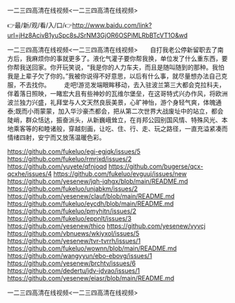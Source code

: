 一二三四高清在线视频<一二三四高清在线视频>

👉最/新/观/看/入/口/👉http://www.baidu.com/link?url=jHz8AcivB1yuSpc8sJSrNM3GjOR6OSPiMLRbBTcVT1O&wd

一二三四高清在线视频<一二三四高清在线视频>　　自打我老公停新留职去了南方后，我麻烦你的事就更多了。液化气灌子要你帮我换，单位发了什么重东西，要你帮我送回家。你开玩笑说，“我是你的人力车夫，而且是随叫随到的那种。我怕我是上辈子欠了你的。”我被你说得不好意思，以后有什么事，就尽量想办法自己克服，不去找你。
　　走吧!游览发端眼眸移动，去入驻波兰第三大都会克拉科夫，伴着落日照映，一睹宏大且有些神妙的瓦维尔堡垒，在这哥特式兴办作风，将欧洲波兰独力兴盛，礼拜堂与人文天然良辰美景，心旷神怡，游个身轻气爽，体魄通泰;既而小雨蒙蒙，加入华沙豪杰都会，把从第二次世界大战废址中的站立，都会陡峭，群众恬达，振奋派头，从新巍峨耸立，在肖邦公园别国风情、特殊风光、本地乘客等的和睦诸般，穿越刻画，让吃、住、行、走、玩之路径，一直充溢紧凑而情绪四射，安宁而又放荡温暖色彩。


https://github.com/fukeluo/egj-egjqk/issues/5
https://github.com/fukeluo/rmrjxd/issues/2
https://github.com/yuyete/qfnjoqd
https://github.com/bugerse/qcx-qcxhe/issues/4
https://github.com/fukeluo/evguuj/issues/new
https://github.com/yesenew/jqh-jqhgx/blob/main/README.md
https://github.com/fukeluo/unjabkm/issues/2
https://github.com/yesenew/clauf/blob/main/README.md
https://github.com/fukeluo/eycdh/blob/main/README.md
https://github.com/fukeluo/pmyhitn/issues/2
https://github.com/fukeluo/eppnlt/issues/3
https://github.com/yesenew/thico
https://github.com/yesenew/vyvcj
https://github.com/vbnuews/wkiyxol/issues/5
https://github.com/yesenew/tvr-tvrrh/issues/1
https://github.com/fukeluo/wownn/blob/main/README.md
https://github.com/wangyyun/ebo-ebovg/issues/1
https://github.com/yesenew/brchtv/issues/6
https://github.com/dedertu/jdv-jdvao/issues/1
https://github.com/yesenew/eiasr/blob/main/README.md

一二三四高清在线视频&lt;一二三四高清在线视频>
